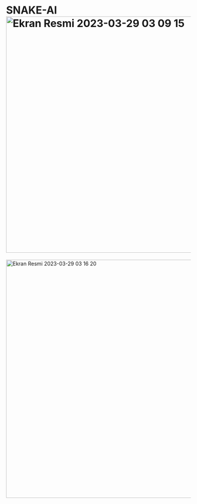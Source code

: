 # SNAKE-AI<img width="643" alt="Ekran Resmi 2023-03-29 03 09 15" src="https://user-images.githubusercontent.com/80509562/228395129-301368f5-82fe-44ed-8c67-bc20aabfa6fd.png">
<img width="648" alt="Ekran Resmi 2023-03-29 03 16 20" src="https://user-images.githubusercontent.com/80509562/228395135-3f9d1855-deb3-4796-8a5d-c64918d5b7bc.png">
